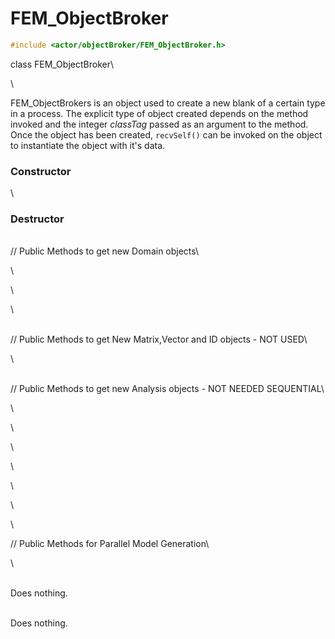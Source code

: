 
# FEM_ObjectBroker 

```cpp
#include <actor/objectBroker/FEM_ObjectBroker.h>
```

class FEM_ObjectBroker\

\

FEM_ObjectBrokers is an object used to create a new blank of a certain
type in a process. The explicit type of object created depends on the
method invoked and the integer *classTag* passed as an argument to the
method. Once the object has been created, `recvSelf()` can be invoked on
the object to instantiate the object with it's data.

### Constructor

\
### Destructor

\
// Public Methods to get new Domain objects\

\

\

\

\
// Public Methods to get New Matrix,Vector and ID objects - NOT USED\

\

\
// Public Methods to get new Analysis objects - NOT NEEDED SEQUENTIAL\

\

\

\

\

\

\

\

// Public Methods for Parallel Model Generation\

\

\
Does nothing.

\
Does nothing.

